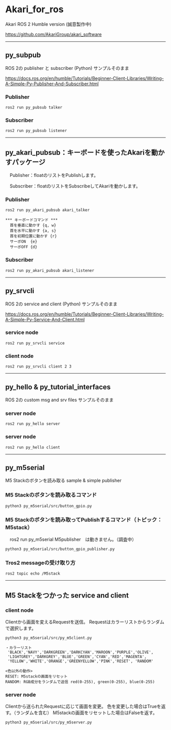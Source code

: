 # Akari_for_ros
Akari ROS 2 Humble version (誠意製作中)

https://github.com/AkariGroup/akari_software

***
## py_subpub
ROS 2の publisher と subscriber (Python)
サンプルそのまま

https://docs.ros.org/en/humble/Tutorials/Beginner-Client-Libraries/Writing-A-Simple-Py-Publisher-And-Subscriber.html

### Publisher
```
ros2 run py_pubsub talker
```
### Subscriber
```
ros2 run py_pubsub listener
```

***
## py_akari_pubsub：キーボードを使ったAkariを動かすパッケージ
　Publisher：floatのリストをPublishします。
 
　Subscriber：floatのリストをSubscribeしてAkariを動かします。

### Publisher

```
ros2 run py_akari_pubsub akari_talker
```

```
*** キーボードコマンド ***
  首を垂直に動かす {q, w}
  首を水平に動かす {a, s}
  首を初期位置に動かす {r}
  サーボON  {e}
  サーボOFF {d}
```


### Subscriber
```
ros2 run py_akari_pubsub akari_listener
```

***
## py_srvcli
ROS 2の service and client (Python)
サンプルそのまま

https://docs.ros.org/en/humble/Tutorials/Beginner-Client-Libraries/Writing-A-Simple-Py-Service-And-Client.html

### service node 
```
ros2 run py_srvcli service
```
### client node
```
ros2 run py_srvcli client 2 3
```

***
## py_hello & py_tutorial_interfaces
ROS 2の custom msg and srv files
サンプルそのまま

### server node 
```
ros2 run py_hello server
```
### server node 
```
ros2 run py_hello client
```

***
## py_m5serial
M5 Stackのボタンを読み取る sample & simple publisher

### M5 Stackのボタンを読み取るコマンド
```
python3 py_m5serial/src/button_gpio.py 
```
### M5 Stackのボタンを読み取ってPublishするコマンド（トピック：　M5stack）
　ros2 run py_m5serial M5publisher　は動きません。（調査中）
```
python3 py_m5serial/src/button_gpio_publisher.py
```
### Tros2 messageの受け取り方
```
ros2 topic echo /M5stack
```

***
## M5 Stackをつかった service and client
### client node
Clientから画面を変えるRequestを送信。
Requestはカラーリストからランダムで選択します。

```
python3 py_m5serial/src/py_m5client.py 
```

```
・カラーリスト
 'BLACK','NAVY','DARKGREEN','DARKCYAN','MAROON','PURPLE','OLIVE',
 'LIGHTGREY','DARKGREY','BLUE','GREEN','CYAN','RED','MAGENTA',
 'YELLOW','WHITE','ORANGE','GREENYELLOW','PINK','RESET', 'RANDOM'
 
<色以外の動作>
RESET: M5stackの画面をリセット
RANDOM: RGB成分をランダムで送信 red(0-255), green(0-255), blue(0-255)
```




### server node
Clientから送られたRequestに応じて画面を変更。
色を変更した場合はTrueを返す。（ランダムを含む）
M5stackの画面をリセットした場合はFalseを返す。

```
python3 py_m5serial/src/py_m5server.py 
```

